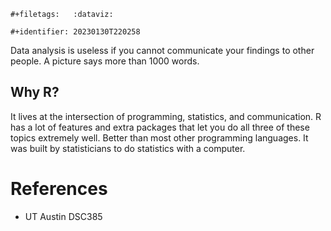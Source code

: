 ```{=org}
#+filetags:   :dataviz:
```
```{=org}
#+identifier: 20230130T220258
```
Data analysis is useless if you cannot communicate your findings to
other people. A picture says more than 1000 words.

## Why R?

It lives at the intersection of programming, statistics, and
communication. R has a lot of features and extra packages that let you
do all three of these topics extremely well. Better than most other
programming languages. It was built by statisticians to do statistics
with a computer.

# References

-   UT Austin DSC385

